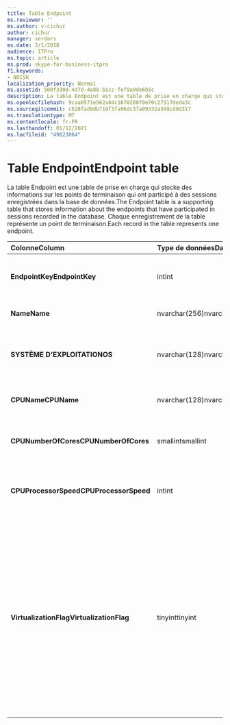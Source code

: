 ```yaml
---
title: Table Endpoint
ms.reviewer: ''
ms.author: v-cichur
author: cichur
manager: serdars
ms.date: 2/1/2018
audience: ITPro
ms.topic: article
ms.prod: skype-for-business-itpro
f1.keywords:
- NOCSH
localization_priority: Normal
ms.assetid: 500f330d-4d7d-4e88-b1cc-fef9a9de6b5c
description: La table Endpoint est une table de prise en charge qui stocke des informations sur les points de terminaison qui ont participé à des sessions enregistrées dans la base de données. Chaque enregistrement de la table représente un point de terminaison.
ms.openlocfilehash: 9caa0571e562a84c1678208f0e70c27317deda3c
ms.sourcegitcommit: c528fad9db719f3fa96dc3fa99332a349cd9d317
ms.translationtype: MT
ms.contentlocale: fr-FR
ms.lasthandoff: 01/12/2021
ms.locfileid: "49823064"
---
```

# <a name="endpoint-table"></a><span data-ttu-id="3fe01-104">Table Endpoint</span><span class="sxs-lookup"><span data-stu-id="3fe01-104">Endpoint table</span></span>
 
<span data-ttu-id="3fe01-105">La table Endpoint est une table de prise en charge qui stocke des informations sur les points de terminaison qui ont participé à des sessions enregistrées dans la base de données.</span><span class="sxs-lookup"><span data-stu-id="3fe01-105">The Endpoint table is a supporting table that stores information about the endpoints that have participated in sessions recorded in the database.</span></span> <span data-ttu-id="3fe01-106">Chaque enregistrement de la table représente un point de terminaison.</span><span class="sxs-lookup"><span data-stu-id="3fe01-106">Each record in the table represents one endpoint.</span></span>
  
|<span data-ttu-id="3fe01-107">**Colonne**</span><span class="sxs-lookup"><span data-stu-id="3fe01-107">**Column**</span></span>|<span data-ttu-id="3fe01-108">**Type de données**</span><span class="sxs-lookup"><span data-stu-id="3fe01-108">**Data Type**</span></span>|<span data-ttu-id="3fe01-109">**Clé/Index**</span><span class="sxs-lookup"><span data-stu-id="3fe01-109">**Key/Index**</span></span>|<span data-ttu-id="3fe01-110">**Détails**</span><span class="sxs-lookup"><span data-stu-id="3fe01-110">**Details**</span></span>|
|:-----|:-----|:-----|:-----|
|<span data-ttu-id="3fe01-111">**EndpointKey**</span><span class="sxs-lookup"><span data-stu-id="3fe01-111">**EndpointKey**</span></span> <br/> |<span data-ttu-id="3fe01-112">int</span><span class="sxs-lookup"><span data-stu-id="3fe01-112">int</span></span>  <br/> |<span data-ttu-id="3fe01-113">Primaire</span><span class="sxs-lookup"><span data-stu-id="3fe01-113">Primary</span></span>  <br/> |<span data-ttu-id="3fe01-114">Numéro unique identifiant ce point de terminaison.</span><span class="sxs-lookup"><span data-stu-id="3fe01-114">Unique number identifying this endpoint.</span></span>  <br/> |
|<span data-ttu-id="3fe01-115">**Name**</span><span class="sxs-lookup"><span data-stu-id="3fe01-115">**Name**</span></span> <br/> |<span data-ttu-id="3fe01-116">nvarchar(256)</span><span class="sxs-lookup"><span data-stu-id="3fe01-116">nvarchar(256)</span></span>  <br/> |<span data-ttu-id="3fe01-117">Uniques</span><span class="sxs-lookup"><span data-stu-id="3fe01-117">Unique</span></span>  <br/> |<span data-ttu-id="3fe01-118">Nom du point de terminaison.</span><span class="sxs-lookup"><span data-stu-id="3fe01-118">Endpoint name.</span></span>  <br/> |
|<span data-ttu-id="3fe01-119">**SYSTÈME D’EXPLOITATION**</span><span class="sxs-lookup"><span data-stu-id="3fe01-119">**OS**</span></span> <br/> |<span data-ttu-id="3fe01-120">nvarchar(128)</span><span class="sxs-lookup"><span data-stu-id="3fe01-120">nvarchar(128)</span></span>  <br/> | <br/> |<span data-ttu-id="3fe01-121">Système d’exploitation du point de terminaison.</span><span class="sxs-lookup"><span data-stu-id="3fe01-121">Operating system (OS) of the endpoint.</span></span>  <br/> |
|<span data-ttu-id="3fe01-122">**CPUName**</span><span class="sxs-lookup"><span data-stu-id="3fe01-122">**CPUName**</span></span> <br/> |<span data-ttu-id="3fe01-123">nvarchar(128)</span><span class="sxs-lookup"><span data-stu-id="3fe01-123">nvarchar(128)</span></span>  <br/> ||<span data-ttu-id="3fe01-124">Nom du processeur du point de terminaison.</span><span class="sxs-lookup"><span data-stu-id="3fe01-124">CPU name of the endpoint.</span></span>  <br/> |
|<span data-ttu-id="3fe01-125">**CPUNumberOfCores**</span><span class="sxs-lookup"><span data-stu-id="3fe01-125">**CPUNumberOfCores**</span></span> <br/> |<span data-ttu-id="3fe01-126">smallint</span><span class="sxs-lookup"><span data-stu-id="3fe01-126">smallint</span></span>  <br/> ||<span data-ttu-id="3fe01-127">Nombre de cœurs d’UC du point de terminaison.</span><span class="sxs-lookup"><span data-stu-id="3fe01-127">Number of CPU cores of the endpoint.</span></span>  <br/> |
|<span data-ttu-id="3fe01-128">**CPUProcessorSpeed**</span><span class="sxs-lookup"><span data-stu-id="3fe01-128">**CPUProcessorSpeed**</span></span> <br/> |<span data-ttu-id="3fe01-129">int</span><span class="sxs-lookup"><span data-stu-id="3fe01-129">int</span></span>  <br/> ||<span data-ttu-id="3fe01-130">Vitesse du processeur processeur du point de terminaison.</span><span class="sxs-lookup"><span data-stu-id="3fe01-130">CPU processor speed of the endpoint.</span></span>  <br/> |
|<span data-ttu-id="3fe01-131">**VirtualizationFlag**</span><span class="sxs-lookup"><span data-stu-id="3fe01-131">**VirtualizationFlag**</span></span> <br/> |<span data-ttu-id="3fe01-132">tinyint</span><span class="sxs-lookup"><span data-stu-id="3fe01-132">tinyint</span></span>  <br/> || <span data-ttu-id="3fe01-133">Indicateur de bits qui indique si le système s’exécute dans un environnement virtualisé :</span><span class="sxs-lookup"><span data-stu-id="3fe01-133">Bit flag that indicates if the system is running in a virtualized environment:</span></span> <br/>  <span data-ttu-id="3fe01-134">0x0000 - Aucun</span><span class="sxs-lookup"><span data-stu-id="3fe01-134">0x0000 - None</span></span> <br/>  <span data-ttu-id="3fe01-135">0x0001 - HyperV</span><span class="sxs-lookup"><span data-stu-id="3fe01-135">0x0001 - HyperV</span></span> <br/>  <span data-ttu-id="3fe01-136">0x0002 - VMWare</span><span class="sxs-lookup"><span data-stu-id="3fe01-136">0x0002 - VMWare</span></span> <br/>  <span data-ttu-id="3fe01-137">0x0004 - Virtual PC</span><span class="sxs-lookup"><span data-stu-id="3fe01-137">0x0004 - Virtual PC</span></span> <br/>  <span data-ttu-id="3fe01-138">0x0008 - Xen PC</span><span class="sxs-lookup"><span data-stu-id="3fe01-138">0x0008 - Xen PC</span></span> <br/> |
   

